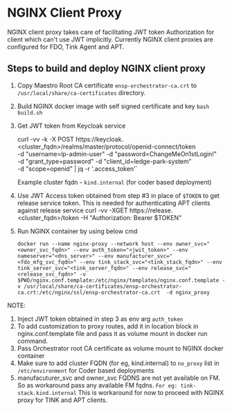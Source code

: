 # NGINX Client Proxy

NGINX client proxy takes care of facilitating JWT token Authorization for client which can't use JWT implicitly.
Currently NGINX client proxies are configured for FDO, Tink Agent and APT.

## Steps to build and deploy NGINX client proxy

1. Copy Maestro Root CA certificate `ensp-orchestrator-ca.crt` to `/usr/local/share/ca-certificates` directory.
2. Build NGINX docker image with self signed certificate and key
	`bash build.sh`
3. Get JWT token from Keycloak service

	curl -vv -k -X POST https://keycloak.<cluster_fqdn>/realms/master/protocol/openid-connect/token \
    		-d "username=lp-admin-user" -d "password=ChangeMeOn1stLogin!" \
    		-d "grant_type=password" -d "client_id=ledge-park-system" \
    		-d "scope=openid" | jq -r '.access_token'`
	
   Example cluster fqdn - `kind.internal` (for coder based deployment)
4. Use JWT Access token obtained from step #3 in place of `$TOKEN` to get release service token. This is needed for authenticating APT clients against release service
	curl -vv -XGET https://release.<cluster_fqdn>/token -H "Authorization: Bearer $TOKEN"

5. Run NGINX container by using below cmd

	`docker run --name nginx-proxy --network host --env owner_svc="<owner_svc_fqdn>" --env auth_token="<jwit_token>" --env nameserver="<dns_server>" --env manufacturer_svc="<fdo_mfg_svc_fqdn>" --env tink_stack_svc="<tink_stack_fqdn>" --env tink_server_svc="<tink_server_fqdn>" --env release_svc="<release_svc_fqdn>" -v $PWD/nginx.conf.template:/etc/nginx/templates/nginx.conf.template -v /usr/local/share/ca-certificates/ensp-orchestrator-ca.crt:/etc/nginx/ssl/ensp-orchestrator-ca.crt  -d nginx_proxy`

NOTE: 
1. Inject JWT token obtained in step 3 as env arg `auth_token`
2. To add customization to proxy routes, add it in location block in nginx.conf.template file and pass it as volume mount in docker run command.
3. Pass Orchestrator root CA certificate as volume mount to NGINX docker container
4. Make sure to add cluster FQDN (for eg, kind.internal) to `no_proxy` list in `/etc/environment` for Coder based deployments
5. manufacuturer_svc and owner_svc FQDNS are not yet available on FM. So as workaround pass any available FM fqdns. `For eg: tink-stack.kind.internal` This is workaround for now to proceed with NGINX proxy for TINK and APT clients.
